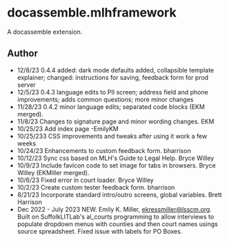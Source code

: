 # docassemble.mlhframework

A docassemble extension.

## Author
* 12/8/23    0.4.4 added: dark mode defaults added, collapsible template explainer; changed: instructions for saving, feedback form for prod server
* 12/5/23    0.4.3 language edits to PII screen; address field and phone improvements; adds common questions; more minor changes
* 11/28/23   0.4.2 minor language edits; separated code blocks (EKM merged).
* 11/8/23    Changes to signature page and minor wording changes. EKM
* 10/25/23   Add index page -EmilyKM
* 10/25/233  CSS improvements and tweaks after using it work a few weeks
* 10/24/23   Enhancements to custom feedback form. bharrison
* 10/12/23   Sync css based on MLH's Guide to Legal Help. Bryce Willey
* 10/9/23    Include favicon code to set image for tabs in browsers. Bryce Willey (EKMiller merged).
* 10/6/23    Fixed error in court loader. Bryce Willey 
* 10/2/23    Create custom tester feedback form. bharrison
* 8/21/23    Incorporate standard intro/outro screens, global variables. Brett Harrison
* Dec 2022 - July 2023   NEW. Emily K. Miller, ekressmiller@lsscm.org. Built on SuffolkLITLab's al_courts programming to allow interviews to populate dropdown menus with counties and then court names usings source spreadsheet. Fixed issue with labels for PO Boxes.

